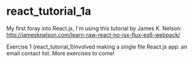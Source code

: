 # react_tutorial_1a
My first foray into React.js, I'm using this tutorial by James K. Nelson: http://jamesknelson.com/learn-raw-react-no-jsx-flux-es6-webpack/

Exercise 1 (react_tutorial_1)involved making a single file React.js app: an email contact list.
More exercises to come! 
